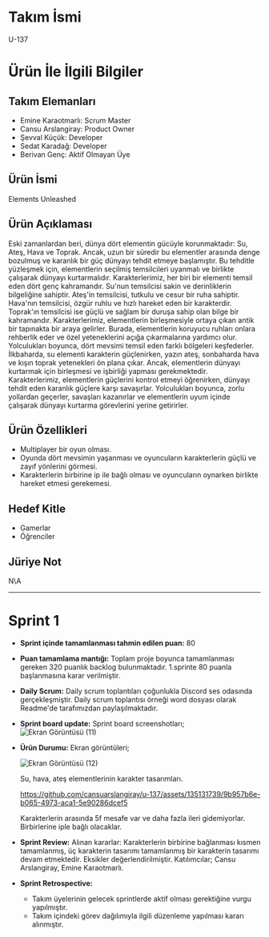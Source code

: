 # **Takım İsmi**
 U-137

# Ürün İle İlgili Bilgiler
## Takım Elemanları
- Emine Karaotmarlı: Scrum Master
- Cansu Arslangiray: Product Owner
- Şevval Küçük: Developer
- Sedat Karadağ: Developer
- Berivan Genç: Aktif Olmayan Üye

## Ürün İsmi
Elements Unleashed




## Ürün Açıklaması
Eski zamanlardan beri, dünya dört elementin gücüyle korunmaktadır: Su, Ateş, Hava ve Toprak. Ancak, uzun bir süredir bu elementler arasında denge bozulmuş ve karanlık bir güç dünyayı tehdit etmeye başlamıştır. Bu tehditle yüzleşmek için, elementlerin seçilmiş temsilcileri uyanmalı ve birlikte çalışarak dünyayı kurtarmalıdır. Karakterlerimiz, her biri bir elementi temsil eden dört genç kahramandır. Su'nun temsilcisi sakin ve derinliklerin bilgeliğine sahiptir. Ateş'in temsilcisi, tutkulu ve cesur bir ruha sahiptir. Hava'nın temsilcisi, özgür ruhlu ve hızlı hareket eden bir karakterdir. Toprak'ın temsilcisi ise güçlü ve sağlam bir duruşa sahip olan bilge bir kahramandır. Karakterlerimiz, elementlerin birleşmesiyle ortaya çıkan antik bir tapınakta bir araya gelirler. Burada, elementlerin koruyucu ruhları onlara rehberlik eder ve özel yeteneklerini açığa çıkarmalarına yardımcı olur. Yolculukları boyunca, dört mevsimi temsil eden farklı bölgeleri keşfederler. İlkbaharda, su elementi karakterin güçlenirken, yazın ateş, sonbaharda hava ve kışın toprak yetenekleri ön plana çıkar. Ancak, elementlerin dünyayı kurtarmak için birleşmesi ve işbirliği yapması gerekmektedir. Karakterlerimiz, elementlerin güçlerini kontrol etmeyi öğrenirken, dünyayı tehdit eden karanlık güçlere karşı savaşırlar. Yolculukları boyunca, zorlu yollardan geçerler, savaşları kazanırlar ve elementlerin uyum içinde çalışarak dünyayı kurtarma görevlerini yerine getirirler.

## Ürün Özellikleri
- Multiplayer bir oyun olması.
- Oyunda dört mevsimin yaşanması ve oyuncuların karakterlerin güçlü ve zayıf yönlerini görmesi.
- Karakterlerin birbirine ip ile bağlı olması ve oyuncuların oynarken birlikte hareket etmesi gerekemesi.

## Hedef Kitle
- Gamerlar
- Öğrenciler

## Jüriye Not
N\A

---

# Sprint 1

- **Sprint içinde tamamlanması tahmin edilen puan:** 80
- **Puan tamamlama mantığı:** Toplam proje boyunca tamamlanması gereken 320 puanlık backlog bulunmaktadır. 1.sprinte 80 puanla başlanmasına karar verilmiştir.
- **Daily Scrum:** Daily scrum toplantıları çoğunlukla Discord ses odasında gerçekleşmiştir. Daily scrum toplantısı örneği word dosyası olarak Readme'de tarafımızdan paylaşılmaktadır.
- **Sprint board update:** Sprint board screenshotları;
  ![Ekran Görüntüsü (11)](https://github.com/cansuarslangiray/u-137/assets/135131739/68e0469d-ddd8-47e9-8690-613ebeb8e928)

- **Ürün Durumu:** Ekran görüntüleri;
  
  ![Ekran Görüntüsü (12)](https://github.com/cansuarslangiray/u-137/assets/135131739/36b47c5b-38cb-458a-bf9e-b19011680ada)

  Su, hava, ateş elementlerinin karakter tasarımları.

  https://github.com/cansuarslangiray/u-137/assets/135131739/9b957b6e-b065-4973-aca1-5e90286dcef5

  Karakterlerin arasında 5f mesafe var ve daha fazla ileri gidemiyorlar. Birbirlerine iple bağlı olacaklar.

- **Sprint Review:** Alınan kararlar: Karakterlerin birbirine bağlanması kısmen tamamlanmış, üç karakterin tasarımı tamamlanmış bir karakterin tasarımı devam etmektedir. Eksikler değerlendirilmiştir. Katılımcılar; Cansu Arslangiray, Emine Karaotmarlı.
- **Sprint Retrospective:**
  
   - Takım üyelerinin gelecek sprintlerde aktif olması gerektiğine vurgu yapılmıştır.
   - Takım içindeki görev dağılımıyla ilgili düzenleme yapılması kararı alınmıştır.

  











